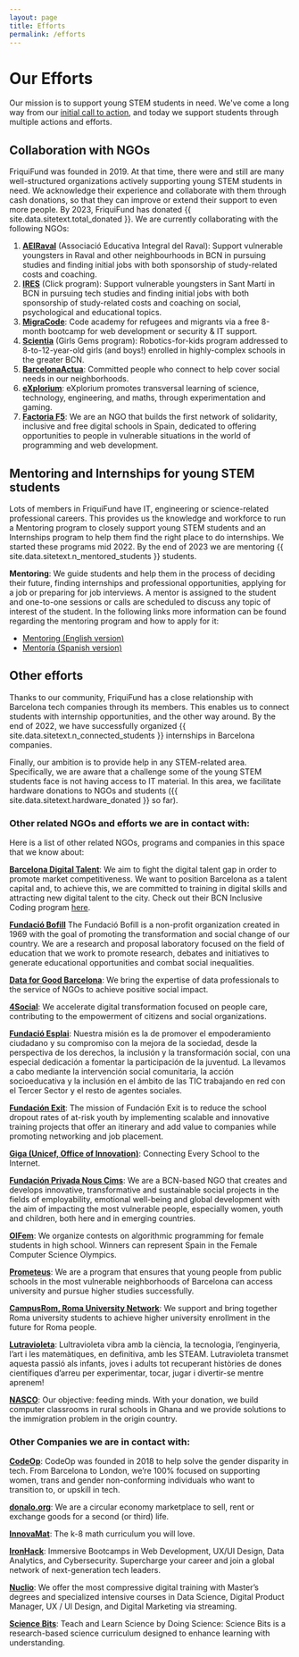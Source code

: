 ```yaml
---
layout: page
title: Efforts
permalink: /efforts
---
```


# Our Efforts

Our mission is to support young STEM students in need. We've come a long way from our [initial call to action](/announcement), and today we support students through multiple actions and efforts.

## Collaboration with NGOs

FriquiFund was founded in 2019. At that time, there were and still are many well-structured organizations actively supporting young STEM students in need. We acknowledge their experience and collaborate with them through cash donations, so that they can improve or extend their support to even more people. By 2023, FriquiFund has donated {{ site.data.sitetext.total_donated }}. We are currently collaborating with the following NGOs:

1. **<a href="https://www.aeiraval.org" target="_blank">AEIRaval</a>** (Associació Educativa Integral del Raval): Support vulnerable youngsters in Raval and other neighbourhoods in BCN in pursuing studies and finding initial jobs with both sponsorship of study-related costs and coaching.
1. **<a href="https://www.fundacioires.org/ca/que-fem/ecosistema-de-projectes/projecte-click" target="_blank">IRES</a>** (Click program): Support vulnerable youngsters in Sant Martí in BCN in pursuing tech studies and finding initial jobs with both sponsorship of study-related costs and coaching on social, psychological and educational topics.
1. **<a href="https://migracode.openculturalcenter.org" target="_blank">MigraCode</a>**: Code academy for refugees and migrants via a free 8-month bootcamp for web development or security & IT support.
1. **<a href="https://www.scientia.es/fundacion-scientia" target="_blank">Scientia</a>** (Girls Gems program): Robotics-for-kids program addressed to 8-to-12-year-old girls (and boys!) enrolled in highly-complex schools in the greater BCN.
1. **<a href="https://www.barcelonactua.org/" target="_blank">BarcelonaActua</a>**: Committed people who connect to help cover social needs in our neighborhoods.
1. **<a href="https://explorium.cat/" target="_blank">eXplorium</a>**: eXplorium promotes transversal learning of science, technology, engineering, and maths, through experimentation and gaming.
1. **<a href="https://factoriaf5.org" target="_blank">Factoria F5</a>**: We are an NGO that builds the first network of solidarity, inclusive and free digital schools in Spain, dedicated to offering opportunities to people in vulnerable situations in the world of programming and web development.


## Mentoring and Internships for young STEM students

Lots of members in FriquiFund have IT, engineering or science-related professional careers. This provides us the knowledge and workforce to run a Mentoring program to closely support young STEM students and an Internships program to help them find the right place to do internships. We started these programs mid 2022. By the end of 2023 we are mentoring {{ site.data.sitetext.n_mentored_students }} students. 

**Mentoring**: We guide students and help them in the process of deciding their future, finding internships and professional opportunities, applying for a job or preparing for job interviews. A mentor is assigned to the student and one-to-one sessions or calls are scheduled to discuss any topic of interest of the student. In the following links more information can be found regarding the mentoring program and how to apply for it:

- [Mentoring (English version)](/mentoring/en)
- [Mentoría (Spanish version)](/mentoring/es)



## Other efforts

Thanks to our community, FriquiFund has a close relationship with Barcelona tech companies through its members. This enables us to connect students with internship opportunities, and the other way around. By the end of 2022, we have successfully organized {{ site.data.sitetext.n_connected_students }} internships in Barcelona companies.

Finally, our ambition is to provide help in any STEM-related area. Specifically, we are aware that a challenge some of the young STEM students face is not having access to IT material. In this area, we facilitate hardware donations to NGOs and students ({{ site.data.sitetext.hardware_donated }} so far).

### Other related NGOs and efforts we are in contact with:

Here is a list of other related NGOs, programs and companies in this space that we know about:

**<a href="https://barcelonadigitaltalent.com/en" target="_blank">Barcelona Digital Talent</a>**: We aim to fight the digital talent gap in order to promote market competitiveness. We want to position Barcelona as a talent capital and, to achieve this, we are committed to training in digital skills and attracting new digital talent to the city. Check out their BCN Inclusive Coding program <a href="https://barcelonadigitaltalent.com/ca/bcn-inclusive-coding" target="_blank">here</a>.

**<a href="https://fundaciobofill.cat/" target="_blank">Fundació Bofill</a>** The Fundació Bofill is a non-profit organization created in 1969 with the goal of promoting the transformation and social change of our country. We are a research and proposal laboratory focused on the field of education that we work to promote research, debates and initiatives to generate educational opportunities and combat social inequalities.

**<a href="https://twitter.com/DataForGoodBCN" target="_blank">Data for Good Barcelona</a>**: We bring the expertise of data professionals to the service of NGOs to achieve positive social impact.

**<a href="https://www.m4social.org/ca" target="_blank">4Social</a>**: We accelerate digital transformation focused on people care, contributing to the empowerment of citizens and social organizations.

**<a href="https://fundacionesplai.org/" target="_blank">Fundació Esplai</a>**: Nuestra misión es la de promover el empoderamiento ciudadano y su compromiso con la mejora de la sociedad, desde la perspectiva de los derechos, la inclusión y la transformación social, con una especial dedicación a fomentar la participación de la juventud.  La llevamos a cabo mediante la intervención social comunitaria, la acción socioeducativa y la inclusión en el ámbito de las TIC trabajando en red con el Tercer Sector y el resto de agentes sociales.  

**<a href="https://fundacionexit.org/?lang=en" target="_blank">Fundación Exit</a>**: The mission of Fundación Exit is to reduce the school dropout rates of at-risk youth by implementing scalable and innovative training projects that offer an itinerary and add value to companies while promoting networking and job placement.

**<a href="https://www.unicef.org/innovation/giga" target="_blank">Giga (Unicef, Office of Innovation)</a>**: Connecting Every School to the Internet.

**<a href="https://www.nouscims.com/en/who-we-are/about-nous-cims" target="_blank">Fundación Privada Nous Cims</a>**: We are a BCN-based NGO that creates and develops innovative, transformative and sustainable social projects in the fields of employability, emotional well-being and global development with the aim of impacting the most vulnerable people, especially women, youth and children, both here and in emerging countries.

**<a href="https://oifem.es" target="_blank">OIFem</a>**: We organize contests on algorithmic programming for female students in high school. Winners can represent Spain in the Female Computer Science Olympics.

**<a href="https://afev.cat/projectes/prometeus" target="_blank">Prometeus</a>**: We are a program that ensures that young people from public schools in the most vulnerable neighborhoods of Barcelona can access university and pursue higher studies successfully.

**<a href="https://www.campusrom.org/" target="_blank">CampusRom, Roma University Network</a>**:  We support and bring together Roma university students to achieve higher university enrollment in the future for Roma people.

**<a href="https://lutravioleta.com/" target="_blank">Lutravioleta</a>**: Lultravioleta vibra amb la ciència, la tecnologia, l’enginyeria, l’art i les matemàtiques, en definitiva, amb les STEAM. Lutravioleta transmet aquesta passió als infants, joves i adults tot recuperant històries de dones científiques d’arreu per experimentar, tocar, jugar i divertir-se mentre aprenem!

**<a href="https://nascoict.org/ca/" target="_blank">NASCO</a>**: Our objective: feeding minds. With your donation, we build computer classrooms in rural schools in Ghana and we provide solutions to the immigration problem in the origin country.


### Other Companies we are in contact with:

**<a href="https://codeop.tech" target="_blank">CodeOp</a>**: CodeOp was founded in 2018 to help solve the gender disparity in tech. From Barcelona to London, we’re 100% focused on supporting women, trans and gender non-conforming individuals who want to transition to, or upskill in tech.

**<a href="http://donalo.org" target="_blank">donalo.org</a>**: We are a circular economy marketplace to sell, rent or exchange goods for a second (or third) life.

**<a href="https://www.innovamat.com" target="_blank">InnovaMat</a>**: The k-8 math curriculum you will love.

**<a href="https://www.ironhack.com/es/en" target="_blank">IronHack</a>**: Immersive Bootcamps in Web Development, UX/UI Design, Data Analytics, and Cybersecurity. Supercharge your career and join a global network of next-generation tech leaders.

**<a href="https://nuclio.school" target="_blank">Nuclio</a>**: We offer the most compressive digital training with Master’s degrees and specialized intensive courses in Data Science, Digital Product Manager, UX / UI Design, and Digital Marketing via streaming.

**<a href="https://www.science-bits.com/site/en/" target="_blank">Science Bits</a>**: Teach and Learn Science by Doing Science: Science Bits is a research-based science curriculum designed to enhance learning with understanding.

